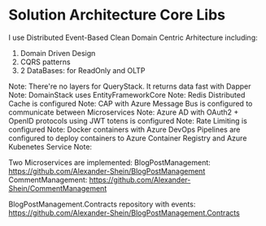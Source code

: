 # Solution Architecture Core Libs

I use Distributed Event-Based Clean Domain Centric Arhitecture including:
1) Domain Driven Design
2) CQRS patterns
3) 2 DataBases: for ReadOnly and OLTP 

Note: There're no layers for QueryStack. It returns data fast with Dapper
Note: DomainStack uses EntityFrameworkCore
Note: Redis Distributed Cache is configured
Note: CAP with Azure Message Bus is configured to communicate between Microservices
Note: Azure AD with OAuth2 + OpenID protocols using JWT totens is configured
Note: Rate Limiting is configured
Note: Docker containers with Azure DevOps Pipelines are configured to deploy containers to Azure Container Registry and Azure Kubenetes Service
Note: 

Two Microservices are implemented:
BlogPostManagement: https://github.com/Alexander-Shein/BlogPostManagement
CommentManagement: https://github.com/Alexander-Shein/CommentManagement

BlogPostManagement.Contracts repository with events: https://github.com/Alexander-Shein/BlogPostManagement.Contracts
